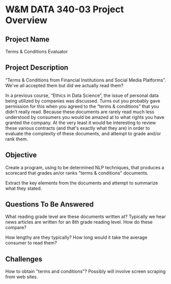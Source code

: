 # W&M DATA 340-03 Project Overview

## Project Name 

Terms & Conditions Evaluator 

## Project Description

“Terms & Conditions from Financial Institutions and Social Media Platforms”. We've all accepted them but did we actually read them? 

In a previous course, “Ethics in Data Science”, the issue of personal data being utilized by companies was discussed. Turns out you probably gave permission for this when you agreed to the “terms & conditions” that you didn’t really read. Because these documents are rarely read much less understood by consumers you would be amazed at to what rights you have granted the company.  At the very least it would be interesting to review these various contracts (and that's exactly what they are) in order to evaluate the complexity of these documents, and attempt to grade and/or rank them.

## Objective

Create a program, using to be determined NLP techniques, that produces a  scorecard that grades an/or ranks "terms & conditions" documents.

Extract the key elements from the documents and attempt to summarize what they stated. 

## Questions To Be Answered

What reading grade level are these documents written at? Typically we hear news articles are written for an 8th grade reading level. How do these compare?

How lengthy are they typically? How long would it take the average consumer to read them?

## Challenges

How to obtain "terms and conditions"? Possibly will involve screen scraping from web sites.
